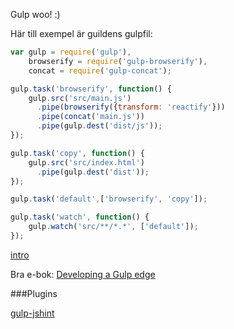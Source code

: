 Gulp woo! :)

Här till exempel är guildens gulpfil:

```javascript
var gulp = require('gulp'),
    browserify = require('gulp-browserify'),
    concat = require('gulp-concat');

gulp.task('browserify', function() {
    gulp.src('src/main.js')
      .pipe(browserify({transform: 'reactify'}))
      .pipe(concat('main.js'))
      .pipe(gulp.dest('dist/js'));
});

gulp.task('copy', function() {
    gulp.src('src/index.html')
      .pipe(gulp.dest('dist'));
});

gulp.task('default',['browserify', 'copy']);

gulp.task('watch', function() {
    gulp.watch('src/**/*.*', ['default']);
});
```

[intro](http://www.sitepoint.com/introduction-gulp-js/)

Bra e-bok: [Developing a Gulp edge](http://shop.oreilly.com/product/9781939902146.do)


###Plugins

[gulp-jshint](https://github.com/spenceralger/gulp-jshint)